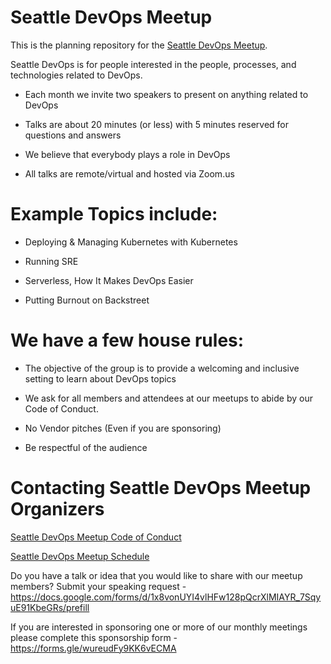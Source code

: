 # Seattle DevOps Meetup

This is the planning repository for the [Seattle DevOps Meetup](https://www.meetup.com/Seattle-DevOps-Meetup/).

Seattle DevOps is for people interested in the people, processes, and technologies related to DevOps.

+ Each month we invite two speakers to present on anything related to DevOps

+ Talks are about 20 minutes (or less) with 5 minutes reserved for questions and answers

+ We believe that everybody plays a role in DevOps

+ All talks are remote/virtual and hosted via Zoom.us

# Example Topics include:

+ Deploying & Managing Kubernetes with Kubernetes

+ Running SRE

+ Serverless, How It Makes DevOps Easier

+ Putting Burnout on Backstreet

# We have a few house rules:

+ The objective of the group is to provide a welcoming and inclusive setting to learn about DevOps topics 

+ We ask for all members and attendees at our meetups to abide by our Code of Conduct. 

+ No Vendor pitches (Even if you are sponsoring)

+ Be respectful of the audience

# Contacting Seattle DevOps Meetup Organizers

[Seattle DevOps Meetup Code of Conduct](https://github.com/jasongrimesdotcom/Seattle-DevOps-Meetup/blob/master/code_of_conduct.md)

[Seattle DevOps Meetup Schedule](https://www.meetup.com/Seattle-DevOps-Meetup/events/)

Do you have a talk or idea that you would like to share with our meetup members? Submit your speaking request - https://docs.google.com/forms/d/1x8vonUYI4vlHFw128pQcrXlMIAYR_7SqyuE91KbeGRs/prefill

If you are interested in sponsoring one or more of our monthly meetings please complete this sponsorship form - https://forms.gle/wureudFy9KK6vECMA
